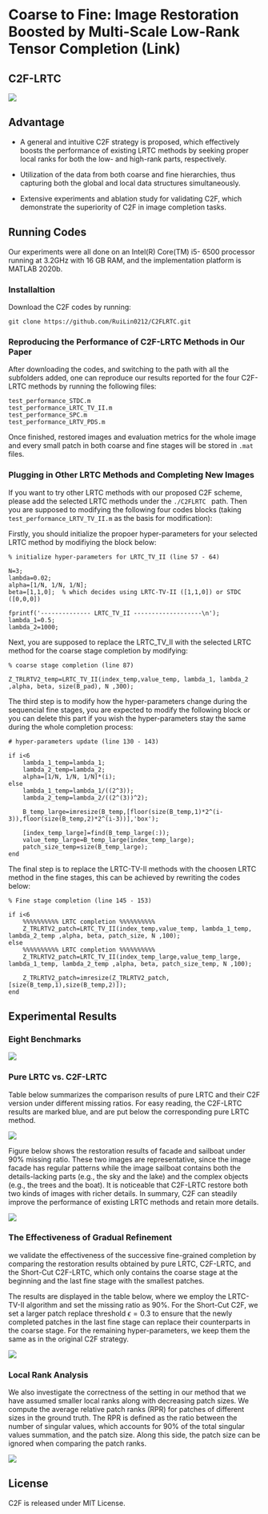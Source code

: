 # Coarse to Fine: Image Restoration Boosted by Multi-Scale Low-Rank Tensor Completion (Link)


## C2F-LRTC
![](./figures/workflow.jpg)

## Advantage
+ A general and intuitive C2F strategy is proposed, which effectively boosts the performance of existing LRTC methods by seeking proper local ranks for both the low- and high-rank parts, respectively.

+ Utilization of the data from both coarse and fine hierarchies, thus capturing both the global and local data structures simultaneously.

+ Extensive experiments and ablation study for validating C2F, which demonstrate the superiority of C2F in image completion tasks.

## Running Codes
Our experiments were all done on an Intel(R) Core(TM) i5-
6500 processor running at 3.2GHz with 16 GB RAM, and
the implementation platform is MATLAB 2020b.

### Installaltion
Download the C2F codes by running:
 ```
 git clone https://github.com/RuiLin0212/C2FLRTC.git
 ```

### Reproducing the Performance of C2F-LRTC Methods in Our Paper
After downloading the codes, and switching to the path with all the subfolders added, one can reproduce our results reported for the four C2F-LRTC methods by running the following files:
```
test_performance_STDC.m
test_performance_LRTC_TV_II.m
test_performance_SPC.m
test_performance_LRTV_PDS.m
```

Once finished, restored images and evaluation metrics for the whole image and every small patch in both coarse and fine stages will be stored in ```.mat``` files.

### Plugging in Other LRTC Methods and Completing New Images

If you want to try other LRTC methods with our proposed C2F scheme, please add the selected LRTC methods under the ```./C2FLRTC ``` path. Then you are supposed to modifying the following four codes blocks (taking ```test_performance_LRTV_TV_II.m``` as the basis for modification):

Firstly, you should initialize the propoer hyper-parameters for your selected LRTC method by modifiying the block below:
```
% initialize hyper-parameters for LRTC_TV_II (line 57 - 64)

N=3;
lambda=0.02;
alpha=[1/N, 1/N, 1/N];
beta=[1,1,0];  % which decides using LRTC-TV-II ([1,1,0]) or STDC ([0,0,0])

fprintf('-------------- LRTC_TV_II -------------------\n');
lambda_1=0.5;
lambda_2=1000;
```

Next, you are supposed to replace the LRTC_TV_II with the selected LRTC method for the coarse stage completion by modifying:
```
% coarse stage completion (line 87)

Z_TRLRTV2_temp=LRTC_TV_II(index_temp,value_temp, lambda_1, lambda_2 ,alpha, beta, size(B_pad), N ,300);
```

The third step is to modify how the hyper-parameters change during the sequencial fine stages, you are expected to modify the following block or you can delete this part if you wish the hyper-parameters stay the same during the whole completion process:
```
# hyper-parameters update (line 130 - 143)

if i<6
    lambda_1_temp=lambda_1;
    lambda_2_temp=lambda_2;
    alpha=[1/N, 1/N, 1/N]*(i);
else 
    lambda_1_temp=lambda_1/((2^3));
    lambda_2_temp=lambda_2/((2^(3))^2);
    
    B_temp_large=imresize(B_temp,[floor(size(B_temp,1)*2^(i-3)),floor(size(B_temp,2)*2^(i-3))],'box');
    
    [index_temp_large]=find(B_temp_large(:));
    value_temp_large=B_temp_large(index_temp_large);
    patch_size_temp=size(B_temp_large);
end
```

The final step is to replace the LRTC-TV-II methods with the choosen LRTC method in the fine stages, this can be achieved by rewriting the codes below:
```
% Fine stage completion (line 145 - 153)

if i<6
    %%%%%%%%%% LRTC completion %%%%%%%%%%
    Z_TRLRTV2_patch=LRTC_TV_II(index_temp,value_temp, lambda_1_temp, lambda_2_temp ,alpha, beta, patch_size, N ,100);
else
    %%%%%%%%%% LRTC completion %%%%%%%%%%
    Z_TRLRTV2_patch=LRTC_TV_II(index_temp_large,value_temp_large, lambda_1_temp, lambda_2_temp ,alpha, beta, patch_size_temp, N ,100);
    
    Z_TRLRTV2_patch=imresize(Z_TRLRTV2_patch,[size(B_temp,1),size(B_temp,2)]);
end
```




## Experimental Results

### Eight Benchmarks
![](./figures/benchmark-2.png)

### Pure LRTC vs. C2F-LRTC
Table below summarizes the comparison results of pure LRTC and their C2F version under different missing ratios. For easy reading, the C2F-LRTC results are marked blue, and are put below the corresponding pure LRTC method.

![](./figures/exp_summary.png)

Figure below shows the restoration results of facade and sailboat under $90\%$ missing ratio. These two images are representative, since the image facade has regular patterns while the image sailboat contains both the details-lacking parts (e.g., the sky and the lake) and the complex objects (e.g., the trees and the boat). It is noticeable that C2F-LRTC restore both two kinds of images with richer details. In summary, C2F can steadily improve the performance of existing LRTC methods and retain more details.

![](./figures/viz_compare.png)

### The Effectiveness of Gradual Refinement
we validate the effectiveness of the successive fine-grained completion by comparing the restoration results obtained by pure LRTC, C2F-LRTC, and the Short-Cut C2F-LRTC, which only contains the coarse stage at the beginning and the last fine stage with the smallest patches.

The results are displayed in the table below, where we employ the LRTC-TV-II algorithm and set the missing ratio as $90\%$. For the Short-Cut C2F, we set a larger patch replace threshold $\epsilon = 0.3$ to ensure that the newly completed patches in the last fine stage can replace their counterparts in the coarse stage. For the remaining hyper-parameters, we keep them the same as in the original C2F strategy.

![](./figures/ablation_short_cut.png)

### Local Rank Analysis
We also investigate the correctness of the setting in our method that we have assumed smaller local ranks along with decreasing patch sizes. We compute the average relative patch ranks (RPR) for patches of different sizes in the ground truth. The RPR is defined as the ratio between the number of singular values, which accounts for $90\%$ of the total singular values summation, and the patch size. Along this side, the patch size can be ignored when comparing the patch ranks.

![](./figures/ablation_rank.png) 

## License
C2F is released under MIT License.



